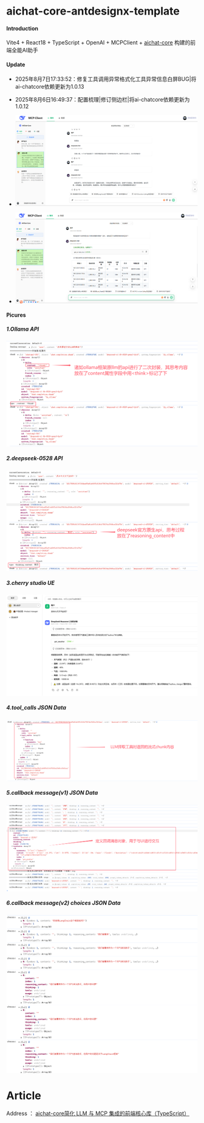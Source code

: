 # aichat-core-antdesignx-template

#### Introduction
Vite4 + React18 + TypeScript + OpenAI + MCPClient + [aichat-core](https://www.npmjs.com/package/aichat-core) 构建的前端全能AI助手


#### Update
* 2025年8月7日17:33:52：修复工具调用异常格式化工具异常信息白屏BUG|将ai-chatcore依赖更新为1.0.13
* 2025年8月6日16:49:37：配置梳理|修订侧边栏|将ai-chatcore依赖更新为1.0.12

* ![image](./public/images/1.jpg)
* ![image](./public/images/2.jpg)

#### Picures 

##### 1.Ollama API 
![image](./public/images/1.ollama-api-data.jpg)

##### 2.deepseek-0528  API 
![image](./public/images/2.deepseek-api-data.jpg)

##### 3.cherry studio UE
![image](./public/images/3.cherry-studio-chatui.jpg)


##### 4.tool_calls JSON Data
![image](./public/images/4.tool-calls-data.jpg)


##### 5.callback message(v1) JSON Data
![image](./public/images/5.callBackMessage-data.jpg)

##### 6.callback message(v2) choices JSON Data
![image](./public/images/6.callBackMessageChoices-data.png)

# Article

Address ： [aichat-core简化 LLM 与 MCP 集成的前端核心库（TypeScript）](https://blog.csdn.net/Appleyk/article/details/149234650) 


